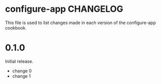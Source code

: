 # configure-app CHANGELOG

This file is used to list changes made in each version of the configure-app cookbook.

# 0.1.0

Initial release.

- change 0
- change 1

